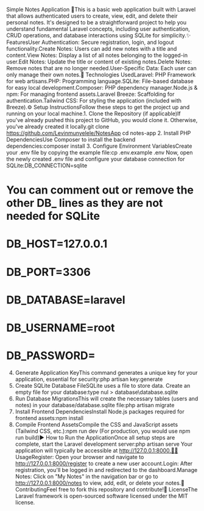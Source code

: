 Simple Notes Application 📝This is a basic web application built with Laravel that allows authenticated users to create, view, edit, and delete their personal notes. It's designed to be a straightforward project to help you understand fundamental Laravel concepts, including user authentication, CRUD operations, and database interactions using SQLite for simplicity.✨ FeaturesUser Authentication: Secure registration, login, and logout functionality.Create Notes: Users can add new notes with a title and content.View Notes: Display a list of all notes belonging to the logged-in user.Edit Notes: Update the title or content of existing notes.Delete Notes: Remove notes that are no longer needed.User-Specific Data: Each user can only manage their own notes.🚀 Technologies UsedLaravel: PHP Framework for web artisans.PHP: Programming language.SQLite: File-based database for easy local development.Composer: PHP dependency manager.Node.js & npm: For managing frontend assets.Laravel Breeze: Scaffolding for authentication.Tailwind CSS: For styling the application (included with Breeze).⚙️ Setup InstructionsFollow these steps to get the project up and running on your local machine.1. Clone the Repository (if applicable)If you've already pushed this project to GitHub, you would clone it. Otherwise, you've already created it locally.git clone https://github.com/Levinmunyelele/NotesApp
cd notes-app
2. Install PHP DependenciesUse Composer to install the backend dependencies:composer install
3. Configure Environment VariablesCreate your .env file by copying the example file:cp .env.example .env
Now, open the newly created .env file and configure your database connection for SQLite:DB_CONNECTION=sqlite
# You can comment out or remove the other DB_ lines as they are not needed for SQLite
# DB_HOST=127.0.0.1
# DB_PORT=3306
# DB_DATABASE=laravel
# DB_USERNAME=root
# DB_PASSWORD=
4. Generate Application KeyThis command generates a unique key for your application, essential for security:php artisan key:generate
5. Create SQLite Database FileSQLite uses a file to store data. Create an empty file for your database:type nul > database\database.sqlite
6. Run Database MigrationsThis will create the necessary tables (users and notes) in your database/database.sqlite file:php artisan migrate
7. Install Frontend DependenciesInstall Node.js packages required for frontend assets:npm install
8. Compile Frontend AssetsCompile the CSS and JavaScript assets (Tailwind CSS, etc.):npm run dev
(For production, you would use npm run build)▶️ How to Run the ApplicationOnce all setup steps are complete, start the Laravel development server:php artisan serve
Your application will typically be accessible at http://127.0.0.1:8000.👨‍💻 UsageRegister: Open your browser and navigate to http://127.0.0.1:8000/register to create a new user account.Login: After registration, you'll be logged in and redirected to the dashboard.Manage Notes: Click on "My Notes" in the navigation bar or go to http://127.0.0.1:8000/notes to view, add, edit, or delete your notes.🤝 ContributingFeel free to fork this repository and contribute!📄 LicenseThe Laravel framework is open-sourced software licensed under the MIT license.
